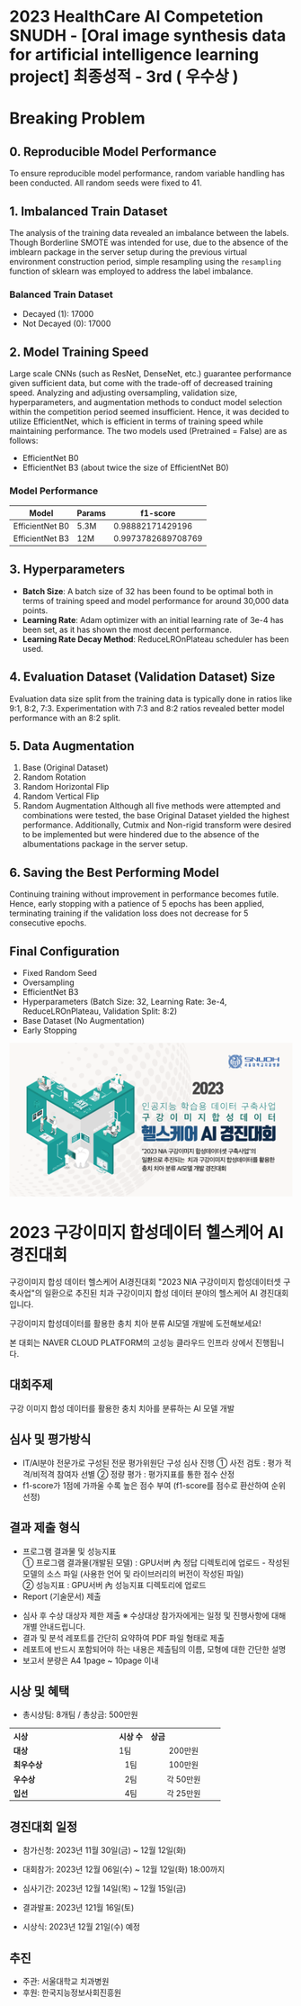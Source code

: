 # 2023 HealthCare AI Competetion SNUDH - [Oral image synthesis data for artificial intelligence learning project] 최종성적 - 3rd ( 우수상 )

# Breaking Problem

## 0. Reproducible Model Performance
To ensure reproducible model performance, random variable handling has been conducted. All random seeds were fixed to 41.

## 1. Imbalanced Train Dataset
The analysis of the training data revealed an imbalance between the labels. Though Borderline SMOTE was intended for use, due to the absence of the imblearn package in the server setup during the previous virtual environment construction period, simple resampling using the `resampling` function of sklearn was employed to address the label imbalance.
### Balanced Train Dataset
- Decayed (1): 17000
- Not Decayed (0): 17000

## 2. Model Training Speed
Large scale CNNs (such as ResNet, DenseNet, etc.) guarantee performance given sufficient data, but come with the trade-off of decreased training speed. Analyzing and adjusting oversampling, validation size, hyperparameters, and augmentation methods to conduct model selection within the competition period seemed insufficient. Hence, it was decided to utilize EfficientNet, which is efficient in terms of training speed while maintaining performance.
The two models used (Pretrained = False) are as follows:
- EfficientNet B0
- EfficientNet B3 (about twice the size of EfficientNet B0)
### Model Performance
| Model           | Params | f1-score       |
|-----------------|--------|----------------|
| EfficientNet B0 | 5.3M   | 0.98882171429196 |
| EfficientNet B3 | 12M    | 0.9973782689708769 |

## 3. Hyperparameters
- **Batch Size**: A batch size of 32 has been found to be optimal both in terms of training speed and model performance for around 30,000 data points.
- **Learning Rate**: Adam optimizer with an initial learning rate of 3e-4 has been set, as it has shown the most decent performance.
- **Learning Rate Decay Method**: ReduceLROnPlateau scheduler has been used.

## 4. Evaluation Dataset (Validation Dataset) Size
Evaluation data size split from the training data is typically done in ratios like 9:1, 8:2, 7:3. Experimentation with 7:3 and 8:2 ratios revealed better model performance with an 8:2 split.

## 5. Data Augmentation
1) Base (Original Dataset)
2) Random Rotation
3) Random Horizontal Flip
4) Random Vertical Flip
5) Random Augmentation
Although all five methods were attempted and combinations were tested, the base Original Dataset yielded the highest performance. Additionally, Cutmix and Non-rigid transform were desired to be implemented but were hindered due to the absence of the albumentations package in the server setup.

## 6. Saving the Best Performing Model
Continuing training without improvement in performance becomes futile. Hence, early stopping with a patience of 5 epochs has been applied, terminating training if the validation loss does not decrease for 5 consecutive epochs.

## Final Configuration
- Fixed Random Seed
- Oversampling
- EfficientNet B3
- Hyperparameters (Batch Size: 32, Learning Rate: 3e-4, ReduceLROnPlateau, Validation Split: 8:2)
- Base Dataset (No Augmentation)
- Early Stopping




![2023 헬스케어 AI 경진대회(포스터](https://raw.githubusercontent.com/bab-korea/healthcare-ai-contest/main/headlthcare_ai_contest_poster.png)

# 2023 구강이미지 합성데이터 헬스케어 AI 경진대회

구강이미지 합성 데이터 헬스케어 AI경진대회
"2023 NIA 구강이미지 합성데이터셋 구축사업"의 일환으로 추진된 치과 구강이미지 합성 데이터 분야의 헬스케어 AI 경진대회 입니다.<p>
구강이미지 합성데이터를 활용한 충치 치아 분류 AI모델 개발에 도전해보세요!
<p>
본 대회는 NAVER CLOUD PLATFORM의 고성능 클라우드 인프라 상에서 진행됩니다.
<br>

## 대회주제
구강 이미지 합성 데이터를 활용한 충치 치아를 분류하는 AI 모델 개발

## 심사 및 평가방식
- IT/AI분야 전문가로 구성된 전문 평가위원단 구성 심사 진행
   ① 사전 검토 : 평가 적격/비적격 참여자 선별
   ② 정량 평가 : 평가지표를 통한 점수 산정
- f1-score가 1점에 가까울 수록 높은 점수 부여 (f1-score를 점수로 환산하여 순위 선정)

## 결과 제출 형식
* 프로그램 결과물 및 성능지표<br>
  ① 프로그램 결과물(개발된 모델) : GPU서버 內 정답 디렉토리에 업로드  - 작성된 모델의 소스 파일 (사용한 언어 및 라이브러리의 버전이 작성된 파일)<br>
  ② 성능지표 : GPU서버 內 성능지표 디렉토리에 업로드<br>
* Report (기술문서) 제출<br>
 - 심사 후 수상 대상자 제한 제출  ※ 수상대상 참가자에게는 일정 및 진행사항에 대해 개별 안내드립니다.<br>
 - 결과 및 분석 레포트를 간단히 요약하여 PDF 파일 형태로 제출<br>
 - 레포트에 반드시 포함되어야 하는 내용은 제출팀의 이름, 모형에 대한 간단한 설명<br>
 - 보고서 분량은  A4 1page ~ 10page 이내<br>

## 시상 및 혜택
- 총시상팀: 8개팀 / 총상금: 500만원

<table class="tbl_prize">
  <tr>
    <th style="text-align:left;width:50%">시상</th>
    <th style="text-align:center;width:15%">시상 수</th>
        <th style="text-align:left;width:35%">상금</th>
  </tr>
  <tr>
    <td>
      <strong>대상</strong><br>
    </td>
    <td> 1팀 </td>
    <td align=center> 200만원 </td>
  </tr>
 <tr>
    <td>
      <strong>최우수상</strong><br>
    </td>
        <td align=center> 1팀 </td>
       <td style="text-align:center"> 100만원</td>
   </tr>
      <tr>
    <td>
      <strong>우수상</strong><br>
    </td>
        <td align=center> 2팀 </td>
    <td style="text-align:center">각 50만원</td>
   </tr>
   <tr>
    <td>
      <strong>입선</strong><br>
    </td>
        <td align=center> 4팀 </td>
    <td style="text-align:center">각 25만원</td>
   </tr>
</table>

## 경진대회 일정
- 참가신청: 2023년 11월 30일(금) ~ 12월 12일(화)
- 대회참가: 2023년 12월 06일(수) ~ 12월 12일(화) 18:00까지


- 심사기간: 2023년 12월 14일(목) ~ 12월 15일(금)
- 결과발표: 2023년 121월 16일(토)
- 시상식: 2023년 12월 21일(수) 예정

## 추진
- 주관: 서울대학교 치과병원
- 후원: 한국지능정보사회진흥원


